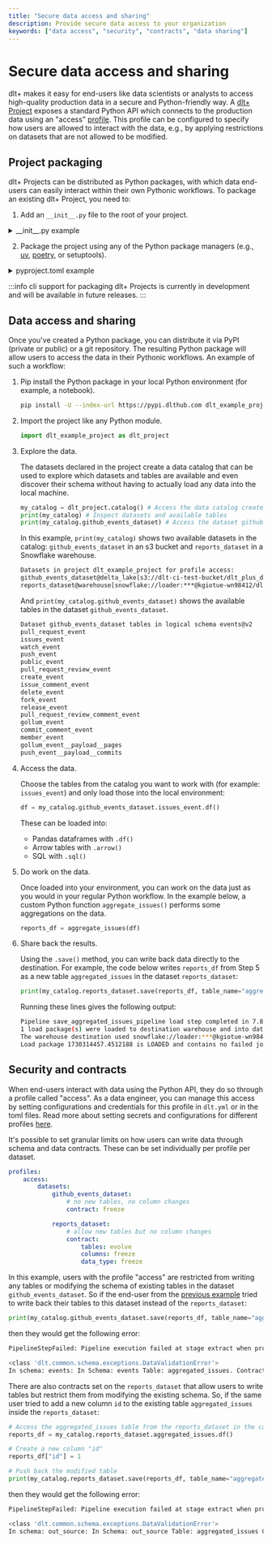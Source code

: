 ```yaml
---
title: "Secure data access and sharing"
description: Provide secure data access to your organization
keywords: ["data access", "security", "contracts", "data sharing"]
---
```


# Secure data access and sharing

dlt+ makes it easy for end-users like data scientists or analysts to access high-quality production data in a secure and Python-friendly way. A [dlt+ Project](../core-concepts/project.md) exposes a standard Python API which connects to the production data using an "access" [profile](../core-concepts/profiles.md). This profile can be configured to specify how users are allowed to interact with the data, e.g., by applying restrictions on datasets that are not allowed to be modified.

## Project packaging

dlt+ Projects can be distributed as Python packages, with which data end-users can easily interact within their own Pythonic workflows.
To package an existing dlt+ Project, you need to:

1. Add an `__init__.py` file to the root of your project.

<details>

<summary>__init__.py example</summary>

```py
"""
A demonstration package that sends GitHub events to Delta Lake, aggregates, and shares via Snowflake

>>> import dlt_package_template
>>>
>>> print(dlt_package_template.catalog())  # list datasets
>>> print(dlt_package_template.catalog().dataset_name) # lists tables in dataset
>>> df_ = dlt_package_template.catalog().dataset_name.table_name.df()  # reads table
"""

import os
import dlt as dlt
from dlt_plus.project import Catalog, EntityFactory, ProjectRunContext, Project, PipelineManager

def access_profile() -> str:
    """Implement this function to select profile assigned to users that import this Python package
    into their own scripts or other modules.
    """
    return "access"


def context() -> ProjectRunContext:
    """Returns the context of this package, including run directory,
    data directory and project config
    """
    from dlt_plus.project.run_context import ensure_project
    return ensure_project(run_dir=os.path.dirname(__file__), profile=access_profile())


def config() -> Project:
    """Returns project configuration and getters of entities like sources, destinations
    and pipelines"""
    return context().project


def entities() -> EntityFactory:
    """Returns methods to create entities in this package likes sources, pipelines etc."""
    return EntityFactory(config())


def runner() -> PipelineManager:
    return PipelineManager(config())


def catalog() -> Catalog:
    """Returns a catalogue with available datasets, which can be read and written to"""
    return Catalog(context())
```
</details>

2. Package the project using any of the Python package managers (e.g., [uv](https://docs.astral.sh/uv/), [poetry](https://python-poetry.org/), or setuptools).

<details>

<summary>pyproject.toml example</summary>

```toml
[project]
name = "dlt_example_project"
version = "0.0.1"
description = "Description"
requires-python = ">=3.9,<3.13"

dependencies = [
    "dlt>=1.7.0",
    "dlt-plus==0.7.0"
]

[project.entry-points.dlt_package]
dlt-project = "dlt_example_project"
```
</details>

:::info
cli support for packaging dlt+ Projects is currently in development and will be available in future releases.
:::

## Data access and sharing

Once you've created a Python package, you can distribute it via PyPI (private or public) or a git repository. The resulting Python package will allow users to access the data in their Pythonic workflows. An example of such a workflow:

1. Pip install the Python package in your local Python environment (for example, a notebook).

    ```sh
    pip install -U --index-url https://pypi.dlthub.com dlt_example_project
    ```

2. Import the project like any Python module.

    ```py
    import dlt_example_project as dlt_project
    ```

3. Explore the data.

    The datasets declared in the project create a data catalog that can be used to explore which datasets and tables are available and even discover their schema without having to actually load any data into the local machine.

    ```py
    my_catalog = dlt_project.catalog() # Access the data catalog created by dlt
    print(my_catalog) # Inspect datasets and available tables
    print(my_catalog.github_events_dataset) # Access the dataset github_events_dataset from the catalog
    ```

    In this example, `print(my_catalog)` shows two available datasets in the catalog: `github_events_dataset` in an s3 bucket and `reports_dataset` in a Snowflake warehouse.

    ```sh
    Datasets in project dlt_example_project for profile access:
    github_events_dataset@delta_lake[s3://dlt-ci-test-bucket/dlt_plus_demo/lake_1/]
    reports_dataset@warehouse[snowflake://loader:***@kgiotue-wn98412/dlt_data]
    ```

    And `print(my_catalog.github_events_dataset)` shows the available tables in the dataset `github_events_dataset`.

    ```sh
    Dataset github_events_dataset tables in logical schema events@v2
    pull_request_event
    issues_event
    watch_event
    push_event
    public_event
    pull_request_review_event
    create_event
    issue_comment_event
    delete_event
    fork_event
    release_event
    pull_request_review_comment_event
    gollum_event
    commit_comment_event
    member_event
    gollum_event__payload__pages
    push_event__payload__commits
    ```

4. Access the data.

    Choose the tables from the catalog you want to work with (for example: `issues_event`) and only load those into the local environment:

    ```py
    df = my_catalog.github_events_dataset.issues_event.df()
    ```

    These can be loaded into:
    * Pandas dataframes with `.df()`
    * Arrow tables with `.arrow()`
    * SQL with `.sql()`


5. Do work on the data.

    Once loaded into your environment, you can work on the data just as you would in your regular Python workflow. In the example below, a custom Python function `aggregate_issues()` performs some aggregations on the data.

    ```py
    reports_df = aggregate_issues(df)
    ```

6. Share back the results.

    Using the `.save()` method, you can write back data directly to the destination. For example, the code below writes `reports_df` from Step 5 as a new table `aggregated_issues` in the dataset `reports_dataset`:

    ```py
    print(my_catalog.reports_dataset.save(reports_df, table_name="aggregated_issues"))
    ```

    Running these lines gives the following output:
    ```sh
    Pipeline save_aggregated_issues_pipeline load step completed in 7.85 seconds
    1 load package(s) were loaded to destination warehouse and into dataset reports_dataset
    The warehouse destination used snowflake://loader:***@kgiotue-wn98412/dlt_data location to store data
    Load package 1730314457.4512188 is LOADED and contains no failed jobs
    ```

## Security and contracts

When end-users interact with data using the Python API, they do so through a profile called "access". As a data engineer, you can manage this access by setting configurations and credentials for this profile in `dlt.yml` or in the toml files. Read more about setting secrets and configurations for different profiles [here](../core-concepts/profiles.md).

It's possible to set granular limits on how users can write data through schema and data contracts. These can be set individually per profile per dataset.

```yaml
profiles:
    access:
        datasets:
            github_events_dataset:
                # no new tables, no column changes
                contract: freeze

            reports_dataset:
                # allow new tables but no column changes
                contract:
                    tables: evolve
                    columns: freeze
                    data_type: freeze
```

In this example, users with the profile "access" are restricted from writing any tables or modifying the schema of existing tables in the dataset `github_events_dataset`. So if the end-user from the [previous example](#data-access-and-sharing) tried to write back their tables to this dataset instead of the `reports_dataset`:

```py
print(my_catalog.github_events_dataset.save(reports_df, table_name="aggregated_issues"))
```

then they would get the following error:

```sh
PipelineStepFailed: Pipeline execution failed at stage extract when processing package 1730314603.1941314 with exception:

<class 'dlt.common.schema.exceptions.DataValidationError'>
In schema: events: In Schema: events Table: aggregated_issues. Contract on tables with mode freeze is violated. Trying to add table aggregated_issues but new tables are frozen.
```

There are also contracts set on the `reports_dataset` that allow users to write tables but restrict them from modifying the existing schema. So, if the same user tried to add a new column `id` to the existing table `aggregated_issues` inside the `reports_dataset`:

```py
# Access the aggregated_issues table from the reports_dataset in the catalog
reports_df = my_catalog.reports_dataset.aggregated_issues.df()

# Create a new column "id"
reports_df["id"] = 1

# Push back the modified table
print(my_catalog.reports_dataset.save(reports_df, table_name="aggregated_issues"))
```

then they would get the following error:

```sh
PipelineStepFailed: Pipeline execution failed at stage extract when processing package 1730314610.4309433 with exception:

<class 'dlt.common.schema.exceptions.DataValidationError'>
In schema: out_source: In Schema: out_source Table: aggregated_issues Column: id. Contract on columns with mode freeze is violated. Trying to add column id to table aggregated_issues but columns are frozen.
```

